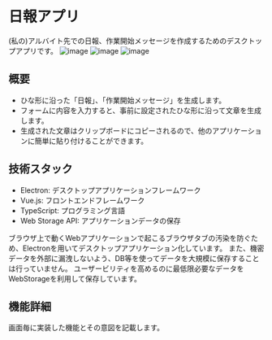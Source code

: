 # 日報アプリ

(私の)アルバイト先での日報、作業開始メッセージを作成するためのデスクトップアプリです。
![image](https://github.com/petaxa/DailyReport/assets/50777725/a1c668e3-e5de-41c6-9e62-0f598dbd6bbc)
![image](https://github.com/petaxa/DailyReport/assets/50777725/fc87ab48-4977-4176-880c-3fb19c3b8c79)
![image](https://github.com/petaxa/DailyReport/assets/50777725/fe2e7d62-ca10-465a-a9cf-d2fa60bf7e27)


## 概要

- ひな形に沿った「日報」、「作業開始メッセージ」を生成します。
- フォームに内容を入力すると、事前に設定されたひな形に沿って文章を生成します。
- 生成された文章はクリップボードにコピーされるので、他のアプリケーションに簡単に貼り付けることができます。

## 技術スタック

- Electron: デスクトップアプリケーションフレームワーク
- Vue.js: フロントエンドフレームワーク
- TypeScript: プログラミング言語
- Web Storage API: アプリケーションデータの保存

ブラウザ上で動くWebアプリケーションで起こるブラウザタブの汚染を防ぐため、Electronを用いてデスクトップアプリケーション化しています。
また、機密データを外部に漏洩しないよう、DB等を使ってデータを大規模に保存することは行っていません。
ユーザービリティを高めるのに最低限必要なデータをWebStorageを利用して保存しています。

## 機能詳細

画面毎に実装した機能とその意図を記載します。
